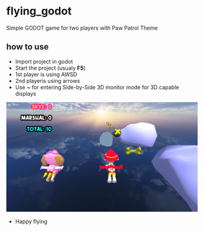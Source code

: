 # flying_godot
Simple GODOT game for two players with Paw Patrol Theme

## how to use 
- Import project in godot
- Start the project (usualy **F5**)
- 1st player is using AWSD
- 2nd playeris using arrows
- Use **~** for entering Side-by-Side 3D monitor mode for 3D capable displays

![screenshot](https://github.com/GeorgeRadev/flying_godot/blob/master/flying_screenshot.png?raw=true)

- Happy flying
